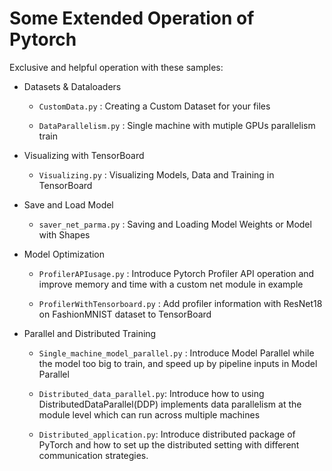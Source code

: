 # Some Extended Operation of Pytorch

Exclusive and helpful operation with these samples:

- Datasets & Dataloaders

  - `CustomData.py` : Creating a Custom Dataset for your files

  - `DataParallelism.py` : Single machine with mutiple GPUs parallelism train

- Visualizing with TensorBoard

  - `Visualizing.py` : Visualizing Models, Data and Training in TensorBoard

- Save and Load Model

  - `saver_net_parma.py` : Saving and Loading Model Weights or Model with Shapes

- Model Optimization
  
  - `ProfilerAPIusage.py` : Introduce Pytorch Profiler API operation and improve memory and time with a custom net module in example
  
  - `ProfilerWithTensorboard.py` : Add profiler information with ResNet18 on FashionMNIST dataset to TensorBoard

- Parallel and Distributed Training

  - `Single_machine_model_parallel.py` : Introduce Model Parallel while the model too big to train, and speed up by pipeline inputs in Model Parallel

  - `Distributed_data_parallel.py`: Introduce how to using DistributedDataParallel(DDP) implements data parallelism at the module level which can run across multiple machines

  - `Distributed_application.py`: Introduce distributed package of PyTorch and how to set up the distributed setting with different communication strategies.
